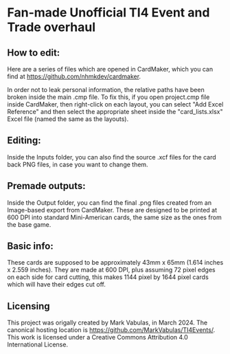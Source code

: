 # Fan-made Unofficial TI4 Event and Trade overhaul

## How to edit:
Here are a series of files which are opened in CardMaker, which you can find at https://github.com/nhmkdev/cardmaker.

In order not to leak personal information, the relative paths have been broken inside the main .cmp file.  To fix this, if you open project.cmp file inside CardMaker, then right-click on each layout, you can select "Add Excel Reference" and then select the appropriate sheet inside the "card_lists.xlsx" Excel file (named the same as the layouts).

## Editing:
Inside the Inputs folder, you can also find the source .xcf files for the card back PNG files, in case you want to change them.

## Premade outputs:
Inside the Output folder, you can find the final .png files created from an Image-based export from CardMaker.  These are designed to be printed at 600 DPI into standard Mini-American cards, the same size as the ones from the base game.

## Basic info:
These cards are supposed to be approximately 43mm x 65mm (1.614 inches x 2.559 inches).
They are made at 600 DPI, plus assuming 72 pixel edges on each side for card cutting, this makes 1144 pixel by 1644 pixel cards which will have their edges cut off.

## Licensing
This project was origally created by Mark Vabulas, in March 2024.  The canonical hosting location is https://github.com/MarkVabulas/TI4Events/.
This work is licensed under a Creative Commons Attribution 4.0 International License.  
